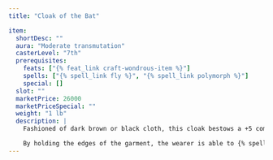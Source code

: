 ```yaml
---
title: "Cloak of the Bat"

item:
  shortDesc: ""
  aura: "Moderate transmutation"
  casterLevel: "7th"
  prerequisites:
    feats: ["{% feat_link craft-wondrous-item %}"]
    spells: ["{% spell_link fly %}", "{% spell_link polymorph %}"]
    special: []
  slot: ""
  marketPrice: 26000
  marketPriceSpecial: ""
  weight: "1 lb"
  description: |
    Fashioned of dark brown or black cloth, this cloak bestows a +5 competence bonus on _hide_ checks. The wearer is also able to hang upside down from the ceiling, like a bat.

    By holding the edges of the garment, the wearer is able to {% spell_link fly %} as per the spell. If he desires, the wearer can actually polymorph himself into an ordinary bat and fly accordingly. (All possessions worn or carried are part of the transformation.) Flying, either with the cloak or in bat form, can be accomplished only in darkness (either under the night sky or in a lightless or near-lightless environment underground). Either of the flying powers is usable for up to 7 minutes at a time, but after a flight of any duration the cloak cannot bestow any flying power for a like period of time.
---
```

